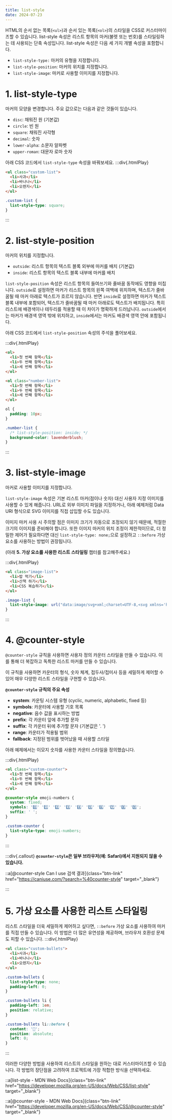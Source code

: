 ```yaml
---
title: list-style
date: 2024-07-23
---
```


HTML의 순서 없는 목록(`<ul>`)과 순서 있는 목록(`<ol>`)의 스타일을 CSS로 커스터마이즈할 수 있습니다. list-style 속성은 리스트 항목의 마커(불렛 또는 번호)를 스타일링하는 데 사용되는 단축 속성입니다.
list-style 속성은 다음 세 가지 개별 속성을 포함합니다.

- `list-style-type:` 마커의 유형을 지정합니다.
- `list-style-position`: 마커의 위치를 지정합니다.
- `list-style-image`: 마커로 사용할 이미지를 지정합니다.

# 1. list-style-type

마커의 모양을 변경합니다. 주요 값으로는 다음과 같은 것들이 있습니다.

- `disc`: 채워진 원 (기본값)
- `circle`: 빈 원
- `square`: 채워진 사각형
- `decimal`: 숫자
- `lower-alpha`: 소문자 알파벳
- `upper-roman`: 대문자 로마 숫자

아래 CSS 코드에서 `list-style-type` 속성을 바꿔보세요.
:::div{.htmlPlay}

```html
<ul class="custom-list">
  <li>사과</li>
  <li>바나나</li>
  <li>오렌지</li>
</ul>
```

```css
.custom-list {
  list-style-type: square;
}
```

:::

# 2. list-style-position

마커의 위치를 지정합니다.

- `outside`: 리스트 항목의 텍스트 블록 외부에 마커를 배치 (기본값)
- `inside`: 리스트 항목의 텍스트 블록 내부에 마커를 배치

`list-style-position` 속성은 리스트 항목의 들여쓰기와 줄바꿈 동작에도 영향을 미칩니다. `outside`로 설정하면 마커가 리스트 항목의 왼쪽 여백에 위치하며, 텍스트가 줄바꿈될 때 마커 아래로 텍스트가 흐르지 않습니다. 반면 `inside`로 설정하면 마커가 텍스트 블록 내부에 포함되어, 텍스트가 줄바꿈될 때 마커 아래로도 텍스트가 배치됩니다.
특히 리스트에 배경색이나 테두리를 적용할 때 이 차이가 명확하게 드러납니다. `outside`에서는 마커가 배경색 영역 밖에 위치하고, `inside`에서는 마커도 배경색 영역 안에 포함됩니다.

아래 CSS 코드에서 `list-style-position` 속성의 주석을 풀어보세요.

:::div{.htmlPlay}

```html
<ol>
  <li>첫 번째 항목</li>
  <li>두 번째 항목</li>
  <li>세 번째 항목</li>
</ol>

<ol class="number-list">
  <li>첫 번째 항목</li>
  <li>두 번째 항목</li>
  <li>세 번째 항목</li>
</ol>
```

```css
ol {
  padding: 10px;
}

.number-list {
  /* list-style-position: inside; */
  background-color: lavenderblush;
}
```

:::

# 3. list-style-image

마커로 사용할 이미지를 지정합니다.

`list-style-image` 속성은 기본 리스트 마커(점이나 숫자) 대신 사용자 지정 이미지를 사용할 수 있게 해줍니다. URL로 외부 이미지 파일을 지정하거나, 아래 예제처럼 Data URI 형식으로 SVG 이미지를 직접 삽입할 수도 있습니다.

이미지 마커 사용 시 주의할 점은 이미지 크기가 자동으로 조정되지 않기 때문에, 적절한 크기의 이미지를 준비해야 합니다. 또한 이미지 마커의 위치 조정이 제한적이므로, 더 정밀한 제어가 필요하다면 대신 `list-style-type: none;`으로 설정하고 `::before` 가상 요소를 사용하는 방법이 권장됩니다.

(아래 **5. 가상 요소를 사용한 리스트 스타일링** 챕터를 참고해주세요.)

:::div{.htmlPlay}

```html
<ul class="image-list">
  <li>밥 먹기</li>
  <li>산책 하기</li>
  <li>CSS 복습하기</li>
</ul>
```

```css
.image-list {
  list-style-image: url("data:image/svg+xml;charset=UTF-8,<svg xmlns='http://www.w3.org/2000/svg' height='20' width='20' viewBox='0 0 24 24' fill='none' stroke='black' stroke-width='2'><polyline points='20 6 9 17 4 12'></polyline></svg>");
}
```

:::

# 4. @counter-style

`@counter-style` 규칙을 사용하면 사용자 정의 카운터 스타일을 만들 수 있습니다. 이를 통해 더 복잡하고 독특한 리스트 마커를 만들 수 있습니다.

이 규칙을 사용하면 카운터의 형식, 숫자 체계, 접두사/접미사 등을 세밀하게 제어할 수 있어 매우 다양한 리스트 스타일을 구현할 수 있습니다.

**`@counter-style` 규칙의 주요 속성**

- **system**: 카운팅 시스템 유형 (cyclic, numeric, alphabetic, fixed 등)
- **symbols**: 카운터에 사용할 기호 목록
- **negative**: 음수 값을 표시하는 방법
- **prefix**: 각 카운터 앞에 추가할 문자
- **suffix**: 각 카운터 뒤에 추가할 문자 (기본값은 '. ')
- **range**: 카운터가 적용될 범위
- **fallback**: 지정된 범위를 벗어났을 때 사용할 스타일

아래 예제에서는 이모지 숫자를 사용한 카운터 스타일을 정의했습니다.

:::div{.htmlPlay}

```html
<ol class="custom-counter">
  <li>첫 번째 항목</li>
  <li>두 번째 항목</li>
  <li>세 번째 항목</li>
</ol>
```

```css
@counter-style emoji-numbers {
  system: fixed;
  symbols: '0️⃣' '1️⃣' '2️⃣' '3️⃣' '4️⃣' '5️⃣' '6️⃣' '7️⃣' '8️⃣' '9️⃣';
  suffix: ' ';
}

.custom-counter {
  list-style-type: emoji-numbers;
}
```

:::

:::div{.callout}
**`@counter-style`은 일부 브라우저(예: Safari)에서 지원되지 않을 수 있습니다.**

::a[@counter-style Can I use 검색 결과]{class="btn-link" href="https://caniuse.com/?search=%40counter-style" target="\_blank"}

:::

# 5. 가상 요소를 사용한 리스트 스타일링

리스트 스타일을 더욱 세밀하게 제어하고 싶다면, `::before` 가상 요소를 사용하여 마커를 직접 만들 수 있습니다. 이 방법은 더 많은 유연성을 제공하며, 브라우저 호환성 문제도 피할 수 있습니다.
:::div{.htmlPlay}

```html
<ul class="custom-bullets">
  <li>사과</li>
  <li>바나나</li>
  <li>오렌지</li>
</ul>
```

```css
.custom-bullets {
  list-style-type: none;
  padding-left: 0;
}

.custom-bullets li {
  padding-left: 1em;
  position: relative;
}

.custom-bullets li::before {
  content: '🍎';
  position: absolute;
  left: 0;
}
```

:::

이러한 다양한 방법을 사용하여 리스트의 스타일을 원하는 대로 커스터마이즈할 수 있습니다. 각 방법의 장단점을 고려하여 프로젝트에 가장 적합한 방식을 선택하세요.

::a[list-style - MDN Web Docs]{class="btn-link" href="https://developer.mozilla.org/en-US/docs/Web/CSS/list-style" target="\_blank"}

::a[@counter-style - MDN Web Docs]{class="btn-link" href="https://developer.mozilla.org/en-US/docs/Web/CSS/@counter-style" target="\_blank"}
